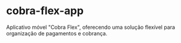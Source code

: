 # cobra-flex-app
Aplicativo móvel "Cobra Flex", oferecendo uma solução flexível para organização de pagamentos e cobrança.
